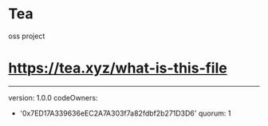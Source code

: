 # Tea
oss project
# https://tea.xyz/what-is-this-file
---
version: 1.0.0
codeOwners:
  - '0x7ED17A339636eEC2A7A303f7a82fdbf2b271D3D6'
quorum: 1
